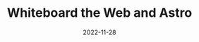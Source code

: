 ---
title: Whiteboard the Web and Astro
date: 2022-11-28
upcoming: true 
image:
  path: https://res.cloudinary.com/dahpdufoq/image/upload/marketing-site/SF-Ep5-ben-pre.jpg
  alt: >-
    Blue banner with Static Feedback logo and image of event speaker, Ben
    Holmes. 
content: >-
  Join us to learn about learning and teaching web development in public,
  the ascent of Astro, and why whiteboards are the ideal content delivery
  method, with Ben Holmes.
link: https://www.youtube.com/watch?v=5XnUxVX4KTQ
---